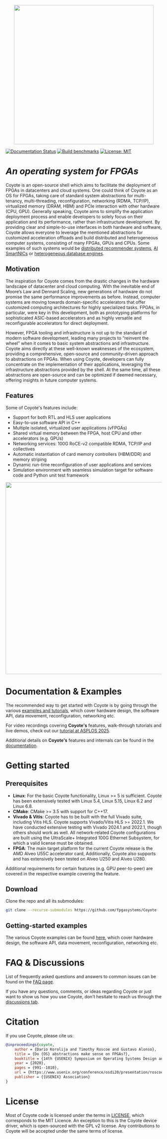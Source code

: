 <p align="center">
  <picture>
    <source media="(prefers-color-scheme: dark)" srcset="img/cyt_logo_dark.png" width = 450>
    <source media="(prefers-color-scheme: light)" srcset="img/cyt_logo_light.png" width = 450>
    <img src="img/cyt_logo_light.png" width = 600>
  </picture>
</p>

[![Documentation Status](https://github.com/fpgasystems/Coyote/actions/workflows/build_docs.yaml/badge.svg?branch=master)](https://fpgasystems.github.io/Coyote/)
[![Build benchmarks](https://github.com/fpgasystems/Coyote/actions/workflows/build_hls.yaml/badge.svg?branch=master)](https://github.com/fpgasystems/Coyote/actions/workflows/build_hls.yaml)
[![License: MIT](https://img.shields.io/badge/License-MIT-yellow.svg)](https://opensource.org/licenses/MIT)

# _An operating system for FPGAs_
Coyote is an open-source shell which aims to facilitate the deployment of FPGAs in datacenters and cloud systems. One could think of Coyote as an OS for FPGAs, taking care of standard system abstractions for multi-tenancy, multi-threading, reconfiguration, networking (RDMA, TCP/IP), virtualized memory (DRAM, HBM) and PCIe interaction with other hardware (CPU, GPU). Generally speaking, Coyote aims to simplify the application deployment process and enable developers to solely focus on their application and its performance, rather than infrastructure development. By providing clear and simple-to-use interfaces in both hardware and software, Coyote allows everyone to leverage the mentioned abstractions for customized acceleration offloads and build distributed and heterogeneous computer systems, consisting of many FPGAs, GPUs and CPUs. Some examples of such systems would be [distributed recommender systems](https://www.usenix.org/conference/osdi24/presentation/he), [AI SmartNICs](https://arxiv.org/pdf/2501.12032) or [heterogeneous database engines](https://www.research-collection.ethz.ch/bitstream/handle/20.500.11850/586069/3/p11-korolija.pdf).

## Motivation
The inspiration for Coyote comes from the drastic changes in the hardware landscape of datacenter and cloud computing. With the inevitable end of Moore’s Law and Dennard Scaling, new generations of hardware do not promise the same performance improvements as before. Instead, computer systems are moving towards domain-specific accelerators that offer customized computing architectures for highly specialized tasks. FPGAs, in particular, were key in this development, both as prototyping platforms for sophisticated ASIC-based accelerators and as highly versatile and reconfigurable accelerators for direct deployment. 

However, FPGA tooling and infrastructure is not up to the standard of modern software development, leading many projects to “reinvent the wheel” when it comes to basic system abstractions and infrastructure. Coyote aims directly at these well-known weaknesses of the ecosystem, providing a comprehensive, open-source and community-driven approach to abstractions on FPGAs. When using Coyote, developers can fully concentrate on the implementation of their applications, leveraging the infrastructure abstractions provided by the shell. At the same time, all these abstractions are open-source and can be optimized if deemed necessary, offering insights in future computer systems.

## Features
Some of Coyote's features include:
 * Support for both RTL and HLS user applications
 * Easy-to-use software API in C++
 * Multiple isolated, virtualized user applications (vFPGAs)
 * Shared virtual memory between the FPGA, host CPU and other accelerators (e.g. GPUs)
 * Networking services: 100G RoCE-v2 compatible RDMA, TCP/IP and collectives
 * Automatic instantiation of card memory controllers (HBM/DDR) and memory striping
 * Dynamic run-time reconfiguration of user applications and services
 * Simulation environment with seamless simulation target for software code and Python unit test framework

<p align="center"
 <picture>
  <source media="(prefers-color-scheme: dark)" srcset="img/cyt_ov_dark.png" width = 620>
  <source media="(prefers-color-scheme: light)" srcset="img/cyt_ov_light.png" width = 620>
  <img src="img/cyt_ov_light.png" width = 620>
</picture>
</p>

# Documentation & Examples

The recommended way to get started with Coyote is by going through the various [examples and tutorials](https://github.com/fpgasystems/Coyote/tree/master/examples), which cover hardware design, the software API, data movement, reconfiguration, networking etc. 

For video recordings covering **Coyote's** features, walk-through tutorials and live demos, check out our [tutorial at ASPLOS 2025](https://systems.ethz.ch/research/data-processing-on-modern-hardware/hacc/asplos25-tutorial-fpgas.html).

Additional details on **Coyote's** features and internals can be found in the [documentation](https://fpgasystems.github.io/Coyote/).

# Getting started
## Prerequisites
- **Linux**: For the basic Coyote functionality, Linux >= 5 is sufficient. Coyote has been extensively tested with Linux 5.4, Linux 5.15, Linux 6.2 and Linux 6.8.
- **CMake**: CMake >= 3.5 with support for C++17.
- **Vivado & Vitis**: Coyote has to be built with the full Vivado suite, including Vitis HLS. Coyote supports Vivado/Vitis HLS >= 2022.1. We have conducted extensive testing with Vivado 2024.1 and 2022.1, though others should work as well. All network-related Coyote configurations are built using the UltraScale+ Integrated 100G Ethernet Subsystem, for which a valid license must be obtained.
- **FPGA**: The main target platform for the current Coyote release is the AMD Alveo U55C accelerator card, Additionally, Coyote also supports and has extensively been tested on Alveo U250 and Alveo U280.

Additional requirements for certain features (e.g. GPU peer-to-peer) are covered in the respective example covering the feature.

## Download
Clone the repo and all its submodules:
```bash
git clone --recurse-submodules https://github.com/fpgasystems/Coyote
```

## Getting-started examples
The various Coyote examples can be found [here](https://github.com/fpgasystems/Coyote/tree/master/examples), which cover hardware design, the software API, data movement, reconfiguration, networking etc. 

# FAQ & Discussions

List of frequently asked questions and answers to common issues can be found on the [FAQ page](https://fpgasystems.github.io/Coyote/intro/faq.html).

If you have any questions, comments, or ideas regarding Coyote or just want to show us how you use Coyote, don't hesitate to reach us through the [discussions tab](https://github.com/fpgasystems/Coyote/discussions).

# Citation

If you use Coyote, please cite us:

```bibtex
@inproceedings{coyote,
    author = {Dario Korolija and Timothy Roscoe and Gustavo Alonso},
    title = {Do {OS} abstractions make sense on FPGAs?},
    booktitle = {14th {USENIX} Symposium on Operating Systems Design and Implementation ({OSDI} 20)},
    year = {2020},
    pages = {991--1010},
    url = {https://www.usenix.org/conference/osdi20/presentation/roscoe},
    publisher = {{USENIX} Association}
}
```

# License
Most of Coyote code is licensed under the terms in [LICENSE](https://github.com/fpgasystems/Coyote/blob/master/LICENSE.md), which corresponds to the MIT Licence.
An exception to this is the Coyote device driver, which is open-sourced with the GPL v2 license. 
Any contributions to Coyote will be accepted under the same terms of license.
